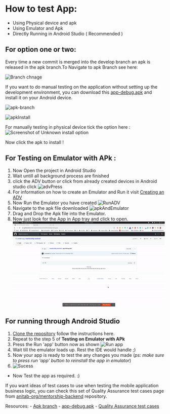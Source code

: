 # How to test App:
- Using Physical device and apk
- Using Emulator and Apk
- Directly Running in Android Studio ( Recommended )


## For option one or two:

Every time a new commit is merged into the develop branch an apk is released in the apk branch.To Navigate to apk Branch see here: 

![Branch chnage](https://user-images.githubusercontent.com/16835617/92631953-8a52a900-f2ef-11ea-9e61-60692555283b.png)


If you want to do manual testing on the application without setting up the development environment, you can download this [app-debug.apk](https://github.com/anitab-org/mentorship-android/blob/apk/app-debug.apk) and install it on your Android device.

![apk-branch](https://user-images.githubusercontent.com/16835617/92632334-a5251d80-f2ef-11ea-8d7d-007374cd882e.png)


![apkInstall](https://user-images.githubusercontent.com/16835617/92632771-c4bc4600-f2ef-11ea-8d30-6618d990166d.png)


For manually testing in physical device tick the option here :
![Screenshot of Unknown install option ](https://static.apkpure.com/www/static/imgs/unknown_sources.jpg)

Now click the apk to install !

## For Testing on Emulator with APk :

1. Now Open the project in Android Studio
2. Wait untill all background process are finished 
3. click the ADV button or click from already created devices in Android studio click 
![advPress](https://user-images.githubusercontent.com/16835617/92633082-de5d8d80-f2ef-11ea-9593-ffb3646e8b55.png)
4. For information on how to create an Emulator and Run it visit [Creating an ADV](https://developer.android.com/studio/run/managing-avds#createavd)
5. Now Run the Emulator you have created 
![RunADV](https://user-images.githubusercontent.com/16835617/92633141-f59c7b00-f2ef-11ea-9e3b-f686995fc57f.png)
6. Navigate to the apk file downloaded 
![apkAndEmulator](https://user-images.githubusercontent.com/16835617/92633190-0b11a500-f2f0-11ea-9c0b-2d4d7ee76162.png)
7. Drag and Drop the Apk file into the Emulator.
8. Now just look for the App in App tray and click to open.
![gif](./images/gifDemo.gif)


## For running through Android Studio
1. [Clone the repository](https://github.com/anitab-org/mentorship-android/wiki/Fork,-Clone-&-Remote) follow the instructions here.
2. Repeat to the step 5 of **Testing on Emulator with APk** 
3. Press the Run 'app' button now as shown 
![Run app](https://user-images.githubusercontent.com/16835617/93021832-b5e0d680-f602-11ea-8345-63aab5961895.png)
4. Wait till the emulator loads up. Rest the IDE would handle ;)  
5. Now your app is ready to test the any changes you made (*ps: make sure to press run 'app' button to reinstall the app in emulator*)
6. ![Sucess](https://user-images.githubusercontent.com/16835617/93021921-5e8f3600-f603-11ea-9f0c-c0825c32b26b.png)

- Now Test the app as required. :)

If you want ideas of test cases to use when testing the mobile application business logic, you can check this set of Quality Assurance test cases page from [anitab-org/mentorship-backend](https://github.com/anitab-org/mentorship-backend) repository.

Resources: - [Apk branch](https://github.com/anitab-org/mentorship-android/tree/apk) - [app-debug.apk](https://github.com/anitab-org/mentorship-android/blob/apk/app-debug.apk) - [Quality Assurance test cases](https://github.com/anitab-org/mentorship-backend/blob/develop/docs/quality-assurance-test-cases.md)
